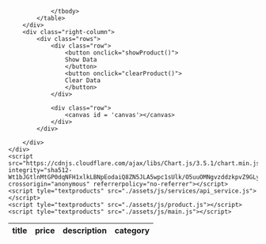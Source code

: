 <!DOCTYPE html>
<html lang="en">

<head>
    <meta charset="UTF-8">
    <meta http-equiv="X-UA-Compatible" content="IE=edge">
    <meta name="viewport" content="width=device-width, initial-scale=1.0">
    <link rel="stylesheet" href="./assets/styles.css">
    <title>Products</title>
</head>

<body>
    <div class="grid">
        <div class="left-column h-600 overflow-y">
            <table id = 'table'>
                <thead>
                    <tr>
                        <th class="fixed-header">
                            title 
                        </th>
                        <th class="fixed-header">
                            price
                        </th>
                        <th class="fixed-header">
                            description
                        </th>
                        <th class="fixed-header">
                            category
                        </th>
                    </tr>
                </thead>
                <tbody>
                    
                </tbody>
            </table>
        </div>
        <div class="right-column">
            <div class="rows">
                <div class="row">
                    <button onclick="showProduct()">
                    Show Data
                    </button>
                    <button onclick="clearProduct()">
                    Clear Data
                    </button>
                </div>

                <div class="row">
                    <canvas id = 'canvas'></canvas>
                </div>
            </div>
            
        </div>
    </div>
    <script src="https://cdnjs.cloudflare.com/ajax/libs/Chart.js/3.5.1/chart.min.js" integrity="sha512-Wt1bJGtlnMtGP0dqNFH1xlkLBNpEodaiQ8ZN5JLA5wpc1sUlk/O5uuOMNgvzddzkpvZ9GLyYNa8w2s7rqiTk5Q==" crossorigin="anonymous" referrerpolicy="no-referrer"></script>
    <script tyle="textproducts" src="./assets/js/services/api_service.js"></script> 
    <script tyle="textproducts" src="./assets/js/product.js"></script> 
    <script tyle="textproducts" src="./assets/js/main.js"></script> 
    
</body>
</html>
